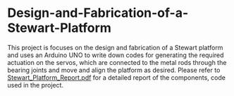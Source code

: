 # Design-and-Fabrication-of-a-Stewart-Platform
This project is focuses on the design and fabrication of a Stewart platform and uses an Arduino UNO to write down codes for generating the required actuation on the servos, which are connected to the metal rods through the bearing joints and move and align the platform as desired.
Please refer to [Stewart_Platform_Report.pdf](https://github.com/AmoghJuloori/Design-and-Fabrication-of-a-Stewart-Platform/blob/main/Stewart_Platform_Report.pdf) for a detailed report of the components, code used in the project.
